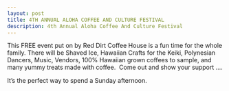 ```yaml
---
layout: post
title: 4TH ANNUAL ALOHA COFFEE AND CULTURE FESTIVAL
description: 4th Annual Aloha Coffee And Culture Festival
---
```


This FREE event put on by Red Dirt Coffee House is a fun time for the whole family. There will be Shaved Ice, Hawaiian Crafts for the Keiki, Polynesian Dancers, Music, Vendors, 100% Hawaiian grown coffees to sample, and many yummy treats made with coffee.  Come out and show your support ….

It’s the perfect way to spend a Sunday afternoon. 